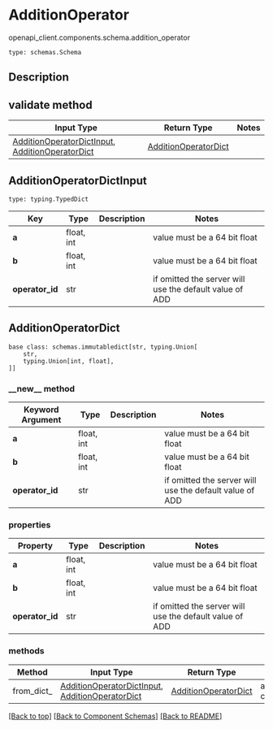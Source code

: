 # AdditionOperator
openapi_client.components.schema.addition_operator
```
type: schemas.Schema
```

## Description


## validate method
Input Type | Return Type | Notes
------------ | ------------- | -------------
[AdditionOperatorDictInput](#additionoperatordictinput), [AdditionOperatorDict](#additionoperatordict) | [AdditionOperatorDict](#additionoperatordict) |

## AdditionOperatorDictInput
```
type: typing.TypedDict
```
Key | Type |  Description | Notes
------------ | ------------- | ------------- | -------------
**a** | float, int |  | value must be a 64 bit float
**b** | float, int |  | value must be a 64 bit float
**operator_id** | str |  | if omitted the server will use the default value of ADD

## AdditionOperatorDict
```
base class: schemas.immutabledict[str, typing.Union[
    str,
    typing.Union[int, float],
]]

```
### &lowbar;&lowbar;new&lowbar;&lowbar; method
Keyword Argument | Type | Description | Notes
---------------- | ---- | ----------- | -----
**a** | float, int |  | value must be a 64 bit float
**b** | float, int |  | value must be a 64 bit float
**operator_id** | str |  | if omitted the server will use the default value of ADD

### properties
Property | Type | Description | Notes
-------- | ---- | ----------- | -----
**a** | float, int |  | value must be a 64 bit float
**b** | float, int |  | value must be a 64 bit float
**operator_id** | str |  | if omitted the server will use the default value of ADD

### methods
Method | Input Type | Return Type | Notes
------ | ---------- | ----------- | ------
from_dict_ | [AdditionOperatorDictInput](#additionoperatordictinput), [AdditionOperatorDict](#additionoperatordict) | [AdditionOperatorDict](#additionoperatordict) | a constructor

[[Back to top]](#top) [[Back to Component Schemas]](../../../README.md#Component-Schemas) [[Back to README]](../../../README.md)
